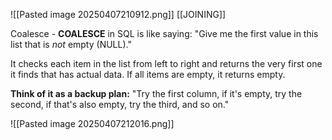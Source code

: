 ![[Pasted image 20250407210912.png]]
[[JOINING]]

Coalesce - **COALESCE** in SQL is like saying: "Give me the first value in this list that is _not_ empty (NULL)."

It checks each item in the list from left to right and returns the very first one it finds that has actual data. If all items are empty, it returns empty.

**Think of it as a backup plan:** "Try the first column, if it's empty, try the second, if that's also empty, try the third, and so on."

![[Pasted image 20250407212016.png]]
